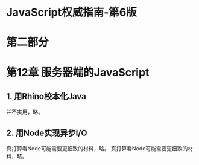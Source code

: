 # JavaScript权威指南-第6版

# 第二部分

# 第12章 服务器端的JavaScript

## 1. 用Rhino校本化Java

并不实用，略。

## 2. 用Node实现异步I/O

真打算看Node可能需要更细致的材料，略。
真打算看Node可能需要更细致的材料，略。